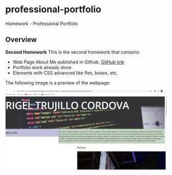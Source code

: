 # professional-portfolio
Homework - Professional Portfolio
## Overview

**Second Homework** 
This is the second homework that contains:
* Web Page About Me published in Github: [GitHub link](https://github.com/ragexxx/professional-portfolio/)
* Portfolio work already done
* Elements with CSS advanced like flex, boxes, etc.

The following image is a preview of the webpage:

![Webpage URL:](./img/webpage.PNG)
